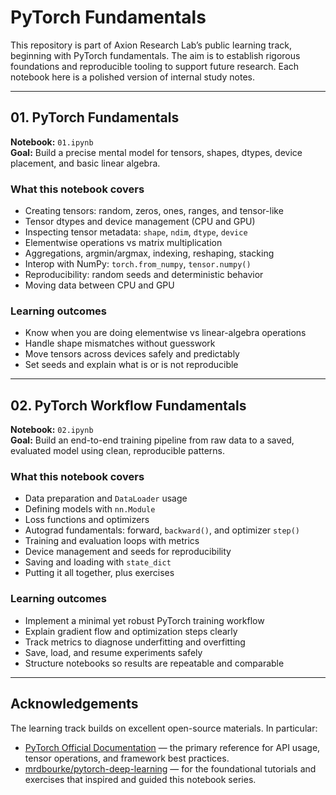 # **PyTorch Fundamentals**

This repository is part of Axion Research Lab’s public learning track, beginning with PyTorch fundamentals. The aim is to establish rigorous foundations and reproducible tooling to support future research. Each notebook here is a polished version of internal study notes.

---

## **01. PyTorch Fundamentals**

**Notebook:** `01.ipynb`  
**Goal:** Build a precise mental model for tensors, shapes, dtypes, device placement, and basic linear algebra.

### **What this notebook covers**

- Creating tensors: random, zeros, ones, ranges, and tensor-like
- Tensor dtypes and device management (CPU and GPU)
- Inspecting tensor metadata: `shape`, `ndim`, `dtype`, `device`
- Elementwise operations vs matrix multiplication
- Aggregations, argmin/argmax, indexing, reshaping, stacking
- Interop with NumPy: `torch.from_numpy`, `tensor.numpy()`
- Reproducibility: random seeds and deterministic behavior
- Moving data between CPU and GPU

### **Learning outcomes**

- Know when you are doing elementwise vs linear-algebra operations
- Handle shape mismatches without guesswork
- Move tensors across devices safely and predictably
- Set seeds and explain what is or is not reproducible

---

## **02. PyTorch Workflow Fundamentals**

**Notebook:** `02.ipynb`  
**Goal:** Build an end-to-end training pipeline from raw data to a saved, evaluated model using clean, reproducible patterns.

### **What this notebook covers**

- Data preparation and `DataLoader` usage
- Defining models with `nn.Module`
- Loss functions and optimizers
- Autograd fundamentals: forward, `backward()`, and optimizer `step()`
- Training and evaluation loops with metrics
- Device management and seeds for reproducibility
- Saving and loading with `state_dict`
- Putting it all together, plus exercises

### **Learning outcomes**

- Implement a minimal yet robust PyTorch training workflow
- Explain gradient flow and optimization steps clearly
- Track metrics to diagnose underfitting and overfitting
- Save, load, and resume experiments safely
- Structure notebooks so results are repeatable and comparable

---

## **Acknowledgements**

The learning track builds on excellent open-source materials. In particular:

- [PyTorch Official Documentation](https://pytorch.org/docs/stable/index.html) — the primary reference for API usage, tensor operations, and framework best practices.
- [mrdbourke/pytorch-deep-learning](https://github.com/mrdbourke/pytorch-deep-learning) — for the foundational tutorials and exercises that inspired and guided this notebook series.
